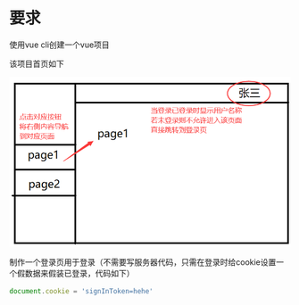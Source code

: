 # 要求
使用vue cli创建一个vue项目

该项目首页如下

![](.要求_images/c9b15ea3.png)

制作一个登录页用于登录（不需要写服务器代码，只需在登录时给cookie设置一个假数据来假装已登录，代码如下）

```js
document.cookie = 'signInToken=hehe'
```